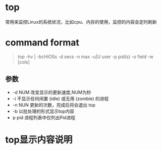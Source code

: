 # top
常用来监控Linux的系统状况，比如cpu、内存的使用，监控的内容会定时刷新
# command format
> top -hv | -bcHiOSs -d secs -n max -u|U user -p pid(s) -o field -w [cols]
## 参数
* -d NUM 改变显示的更新速度,NUM为秒
* -i 不显示任何闲置 (idle) 或无用 (zombie) 的进程
* -n NUN 更新的次数，完成后将会退出 top
* -b 以批处理的形式显示top内容
* p pid 进程列表中仅列出Pid进程
# top显示内容说明
